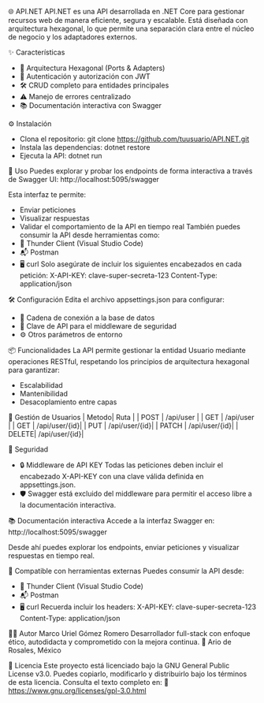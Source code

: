 🌐 API.NET
API.NET es una API desarrollada en .NET Core para gestionar recursos web de manera eficiente, segura y escalable. Está diseñada con arquitectura hexagonal, lo que permite una separación clara entre el núcleo de negocio y los adaptadores externos.

✨ Características
- 🧱 Arquitectura Hexagonal (Ports & Adapters)
- 🔐 Autenticación y autorización con JWT
- 🛠️ CRUD completo para entidades principales
- ⚠️ Manejo de errores centralizado
- 📚 Documentación interactiva con Swagger

⚙️ Instalación
- Clona el repositorio:
git clone https://github.com/tuusuario/API.NET.git
- Instala las dependencias:
dotnet restore
- Ejecuta la API:
dotnet run


🚀 Uso
Puedes explorar y probar los endpoints de forma interactiva a través de Swagger UI:
http://localhost:5095/swagger


Esta interfaz te permite:
- Enviar peticiones
- Visualizar respuestas
- Validar el comportamiento de la API en tiempo real
También puedes consumir la API desde herramientas como:
- 🧪 Thunder Client (Visual Studio Code)
- 📬 Postman
- 🖥️ curl
Solo asegúrate de incluir los siguientes encabezados en cada petición:
X-API-KEY: clave-super-secreta-123
Content-Type: application/json


🛠️ Configuración
Edita el archivo appsettings.json para configurar:
- 🔗 Cadena de conexión a la base de datos
- 🔐 Clave de API para el middleware de seguridad
- ⚙️ Otros parámetros de entorno

📦 Funcionalidades
La API permite gestionar la entidad Usuario mediante operaciones RESTful, respetando los principios de arquitectura hexagonal para garantizar:
- Escalabilidad
- Mantenibilidad
- Desacoplamiento entre capas

🧩 Gestión de Usuarios
| Metodo|     Ruta      | 
| POST  | /api/user     |
| GET   | /api/user     |
| GET   | /api/user/{id}|
| PUT   | /api/user/{id}|
| PATCH | /api/user/{id}|
| DELETE| /api/user/{id}|


🔐 Seguridad
- 🔒 Middleware de API KEY
Todas las peticiones deben incluir el encabezado X-API-KEY con una clave válida definida en appsettings.json.
- 🛡️ Swagger está excluido del middleware para permitir el acceso libre a la documentación interactiva.

📚 Documentación interactiva
Accede a la interfaz Swagger en:
http://localhost:5095/swagger


Desde ahí puedes explorar los endpoints, enviar peticiones y visualizar respuestas en tiempo real.

🧪 Compatible con herramientas externas
Puedes consumir la API desde:
- 🧪 Thunder Client (Visual Studio Code)
- 📬 Postman
- 🖥️ curl
Recuerda incluir los headers:
X-API-KEY: clave-super-secreta-123
Content-Type: application/json


👨‍💻 Autor
Marco Uriel Gómez Romero
Desarrollador full-stack con enfoque ético, autodidacta y comprometido con la mejora continua.
📍 Ario de Rosales, México

📄 Licencia
Este proyecto está licenciado bajo la GNU General Public License v3.0.
Puedes copiarlo, modificarlo y distribuirlo bajo los términos de esta licencia.
Consulta el texto completo en:
🔗 https://www.gnu.org/licenses/gpl-3.0.html